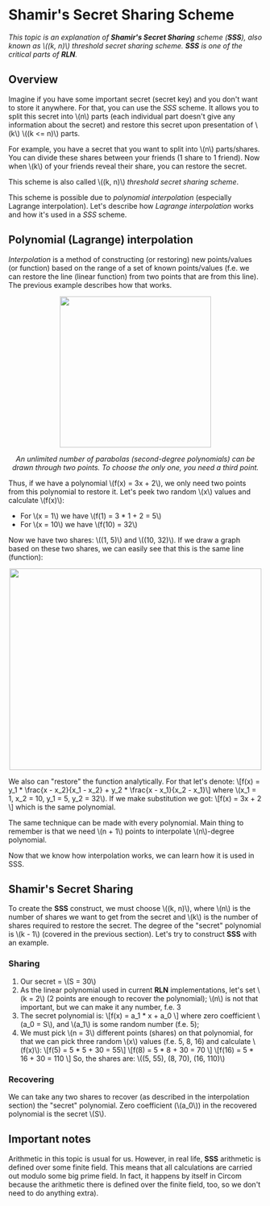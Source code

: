 # Shamir's Secret Sharing Scheme

*This topic is an explanation of **Shamir's Secret Sharing** scheme (**SSS**), also known as \\((k, n)\\) threshold secret sharing scheme. **SSS** is one of the critical parts of **RLN**.*

## Overview
Imagine if you have some important secret (secret key) and you don't want to store it anywhere. For that, you can use the *SSS* scheme. It allows you to split this secret into \\(n\\) parts (each individual part doesn't give any information about the secret) and restore this secret upon presentation of \\(k\\) \\((k <= n)\\) parts.

For example, you have a secret that you want to split into \\(n\\) parts/shares. You can divide these shares between your friends (1 share to 1 friend). Now when \\(k\\) of your friends reveal their share, you can restore the secret.

This scheme is also called \\((k, n)\\) *threshold secret sharing scheme*.

This scheme is possible due to *polynomial interpolation* (especially Lagrange interpolation). Let's describe how *Lagrange interpolation* works and how it's used in a *SSS* scheme.

## Polynomial (Lagrange) interpolation

*Interpolation* is a method of constructing (or restoring) new points/values (or function) based on the range of a set of known points/values (f.e. we can restore the line (linear function) from two points that are from this line). The previous example describes how that works. 
<p align="center">
    <img src="./images/graph1.png" width="300">
</p>
<p align="center">
    <i>An unlimited number of parabolas (second-degree polynomials) can be drawn through two points. To choose the only one, you need a third point.</i>
</p>

Thus, if we have a polynomial \\(f(x) = 3x + 2\\), we only need two points from this polynomial to restore it. Let's peek two random \\(x\\) values and calculate \\(f(x)\\):
* For \\(x = 1\\) we have \\(f(1) = 3 * 1 + 2 = 5\\)
* For \\(x = 10\\) we have \\(f(10) = 32\\)

Now we have two shares: \\((1, 5)\\) and \\((10, 32)\\). If we draw a graph based on these two shares, we can easily see that this is the same line (function):
<p align="center">
    <img src="./images/line.png" width="500" height="400">
</p>

We also can "restore" the function analytically. For that let's denote: \\[f(x) = y_1 * \frac{x - x_2}{x_1 - x_2} + y_2 * \frac{x - x_1}{x_2 - x_1}\\]
where \\(x_1 = 1, x_2 = 10, y_1 = 5, y_2 = 32\\). If we make substitution we got: \\[f(x) = 3x + 2 \\]
which is the same polynomial.

The same technique can be made with every polynomial. Main thing to remember is that we need \\(n + 1\\) points to interpolate \\(n\\)-degree polynomial.

Now that we know how interpolation works, we can learn how it is used in SSS.

## Shamir's Secret Sharing

To create the **SSS** construct, we must choose \\((k, n)\\), where \\(n\\) is the number of shares we want to get from the secret and \\(k\\) is the number of shares required to restore the secret. The degree of the "secret" polynomial is \\(k - 1\\) (covered in the previous section). 
Let's try to construct **SSS** with an example.

### Sharing
1. Our secret = \\(S = 30\\) 
2. As the linear polynomial used in current **RLN** implementations, let's set \\(k = 2\\) (2 points are enough to recover the polynomial); \\(n\\) is not that important, but we can make it any number, f.e. 3
3. The secret polynomial is: \\[f(x) = a_1 * x + a_0 \\]
where zero coefficient \\(a_0 = S\\), and \\(a_1\\) is some random number (f.e. 5); 
4. We must pick \\(n = 3\\) different points (shares) on that polynomial, for that we can pick three random \\(x\\) values (f.e. 5, 8, 16) and calculate \\(f(x)\\):
\\[f(5) = 5 * 5 + 30 = 55\\]
\\[f(8) = 5 * 8 + 30 = 70 \\]
\\[f(16) = 5 * 16 + 30 = 110 \\]
So, the shares are: \\((5, 55), (8, 70), (16, 110)\\)

### Recovering
We can take any two shares to recover (as described in the interpolation section) the "secret" polynomial. Zero coefficient (\\(a_0\\)) in the recovered polynomial is the secret \\(S\\).

## Important notes
Arithmetic in this topic is usual for us. However, in real life, **SSS** arithmetic is defined over some finite field. This means that all calculations are carried out modulo some big prime field. In fact, it happens by itself in Circom because the arithmetic there is defined over the finite field, too, so we don't need to do anything extra). 
